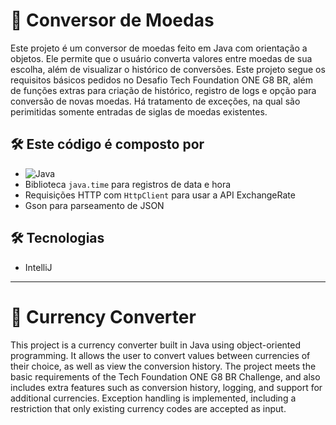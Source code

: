 # 💱 Conversor de Moedas

Este projeto é um conversor de moedas feito em Java com orientação a objetos. Ele permite que o usuário converta valores entre moedas de sua escolha, além de visualizar o histórico de conversões. Este projeto segue os requisitos básicos pedidos no Desafio Tech Foundation ONE G8 BR, além de funções extras para criação de histórico, registro de logs e opção para conversão de novas moedas. Há tratamento de exceções, na qual são perimitidas somente entradas de siglas de moedas existentes.  


## 🛠️ Este código é composto por

- ![Java](https://img.shields.io/badge/java-%23ED8B00.svg?style=for-the-badge&logo=openjdk&logoColor=white)
- Biblioteca `java.time` para registros de data e hora
- Requisições HTTP com `HttpClient` para usar a API ExchangeRate
- Gson para parseamento de JSON

## 🛠️ Tecnologias

- IntelliJ

*************** 

# 💱 Currency Converter 

This project is a currency converter built in Java using object-oriented programming. It allows the user to convert values between currencies of their choice, as well as view the conversion history. The project meets the basic requirements of the Tech Foundation ONE G8 BR Challenge, and also includes extra features such as conversion history, logging, and support for additional currencies. Exception handling is implemented, including a restriction that only existing currency codes are accepted as input.



  



